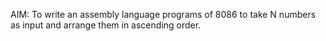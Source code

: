 AIM: To write an assembly language programs of 8086 to take N numbers as input and
arrange them in ascending order.
